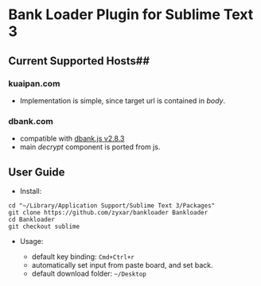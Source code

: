 # Bank Loader Plugin for Sublime Text 3 #


## Current Supported Hosts##

### kuaipan.com ###

- Implementation is simple, since target url is contained in _body_.

### dbank.com ###

- compatible with [dbank.js v2.8.3](http://st1.dbank.com/netdisk/js/custom-link1.js?v=2.8.3)
- main _decrypt_ component is ported from js.

## User Guide ##

- Install:

``` shell
cd "~/Library/Application Support/Sublime Text 3/Packages"
git clone https://github.com/zyxar/bankloader Bankloader
cd Bankloader
git checkout sublime
```

- Usage:

	- default key binding: `Cmd+Ctrl+r`
	- automatically set input from paste board, and set back.
	- default download folder: `~/Desktop`
	



